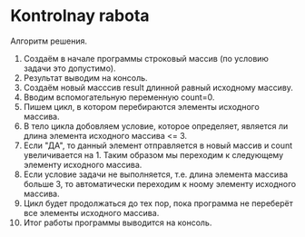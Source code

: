 # Kontrolnay rabota
Алгоритм решения.
1. Создаём в начале программы строковый массив (по условию задачи это допустимо).
2. Результат выводим на консоль.
3. Создаём новый масссив result длинной равный исходному массиву.
4. Вводим вспомогательную переменную count=0.
5. Пишем цикл, в котором перебираются элементы исходного массива.
6. В тело цикла добовляем условие, которое определяет, является ли длина элемента исходного массива <= 3.
7. Если "ДА", то данный элемент отправляется в новый массив и count  увеличивается на 1. Таким образом мы переходим к следующему элементу исходного массива.
8. Если условие задачи не выполняется, т.е. длина элемента массива больше 3, то автоматически переходим к ноому элементу исходного массива.
9. Цикл будет продолжаться до тех пор, пока программа не переберёт все элементы исходного массива.
10. Итог работы программы выводится на консоль.